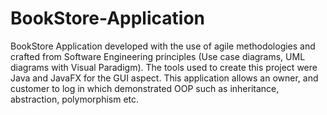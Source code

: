 # BookStore-Application
BookStore Application developed with the use of agile methodologies and crafted from Software Engineering principles (Use case diagrams, UML diagrams with Visual Paradigm). The tools used to create this project were Java and JavaFX for the GUI aspect. This application allows an owner, and customer to log in which demonstrated OOP such as inheritance, abstraction, polymorphism etc.
